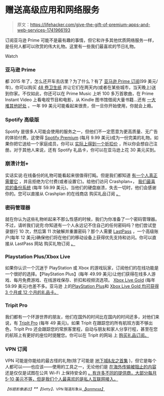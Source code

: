 # 赠送高级应用和网络服务

> 原文：<https://lifehacker.com/give-the-gift-of-premium-apps-and-web-services-1741966193>

订阅亚马逊 Prime 可能不是最有趣的事情，但它和许多其他优质网络服务一样，是任何人都可以欣赏的伟大礼物。这里有一些我们最喜欢的节日礼物。

Watch

### 亚马逊 Prime

都 2015 年了，怎么还开车去店里？为了什么？有了 [亚马逊 Prime 订阅](http://smile.amazon.com/Amazon-Prime-One-Year-Membership/dp/B00DBYBNEE?asc_campaign=InlineText&asc_refurl=https://lifehacker.com/give-the-gift-of-premium-apps-and-web-services-1741966193&asc_source=&tag=kinjalifehackerlink-20)(99 美元/年)，你可以购买 [48 卷卫生纸](https://www.amazon.com/dp/B00YMVI49W?asc_campaign=InlineText&asc_refurl=https://lifehacker.com/give-the-gift-of-premium-apps-and-web-services-1741966193&asc_source=&linkCode=ogi&psc=1&smid=A2XEDFHOPLCASD&tag=kinjalifehackerlink-20&th=1) 并让它们在两天内(或者在某些城市，当天晚上)送到你家。不仅如此，你还可以在 Prime Music 上听 100 多万首歌曲，在 Prime Instant Video 上看电视节目和电影，从 Kindle 图书馆借阅大量书籍...还有 [一大堆其他好处](http://lifehacker.com/the-awesome-amazon-prime-benefits-you-may-have-forgotte-1710058681#_ga=1.34233249.1055861349.1441835238) 。一年 99 美元可能看起来很贵，但一旦你开始使用，你就会上瘾。

### Spotify 高级版

Spotify 是很多人可能会使用的服务之一，但他们不一定愿意为更高质量、无广告的体验付费。这使得 [Spotify Premium](https://www.spotify.com/us/premium/) (每月 9.99 美元)成为一份完美的礼物。如果你把它送给一个家庭成员，你可以 [实际上得到一个折扣价](http://lifehacker.com/spotify-family-plan-now-available-gives-you-50-off-pr-1655093543) ，所以你会想自己注册。对于其他人来说，还有 Spotify 礼品卡，你可以在亚马逊上花 30 美元买到。

### 崩溃计划+

实话实说:在线备份的礼物可能看起来很值得打盹。但是我们都知道 [有一个人真正需要它](http://lifehacker.com/theres-no-excuse-for-not-backing-up-your-computer-do-1547987206) ，并且拒绝为它付费(或者设置它)。给他们访问 Crashplan+， [我们最喜欢的备份系统](http://lifehacker.com/set-up-an-automated-bulletproof-file-back-up-solution-5787572) (每年 59.99 美元)。当他们的硬盘崩溃，失去一切时，他们会感谢你的。您可以直接从 Crashplan 的在线商店 购买礼品订阅 [。](https://store.code42.com/store/#/gift)

### 密码管理器

就在你认为这些礼物听起来不那么性感的时候，我们为你准备了一个密码管理器。不过，请听我们说完:你知道有一个人永远记不住自己的任何密码吗？他们尝试登录银行 10 次，然后第 11 次破解并重置密码？那个人需要 [LastPass](https://lastpass.com/go-premium/) ，一个高级账户(每年 12 美元)确保他们将在他们的移动设备上获得优先支持和访问。你可以直接从 LastPass 网站 购买礼物订阅 [。](https://lastpass.com/gift.php)

### Playstation Plus/Xbox Live

如果你认识一个沉迷于 PlayStation 或 Xbox 的游戏玩家，订阅他们的在线功能是一个很好的选择。【PlayStation Plus】(每年 49.99 美元)让他们获得在线多人游戏、每月免费游戏、在线游戏保存、折扣和视频流选项。 [Xbox Live Gold](http://www.xbox.com/en-US/live/gold) (每年 59.99 美元)也差不多。亚马逊 上的[PlayStation Plus](https://www.amazon.com/dp/B004RMK5QG?asc_campaign=InlineText&asc_refurl=https://lifehacker.com/give-the-gift-of-premium-apps-and-web-services-1741966193&asc_source=&linkCode=ogi&psc=1&smid=A3ODHND3J0WMC8&tag=kinjalifehackerlink-20&th=1)和 [Xbox Live Gold 均可获得 3 个月或 12 个月的礼品卡。](https://www.amazon.com/dp/B00EQNP8F4?asc_campaign=InlineText&asc_refurl=https://lifehacker.com/give-the-gift-of-premium-apps-and-web-services-1741966193&asc_source=&linkCode=ogi&psc=1&smid=AXCOOD2YH1SCA&tag=kinjalifehackerlink-20&th=1)

### Tripit Pro

我们都有一个环游世界的朋友，他们在国外的时间比在国内的时间还多，对他们来说，有 [TripIt Pro](https://www.tripit.com/pro/features) (每年 49 美元)。如果 TripIt 在跟踪您的所有航班方面不够出色，TripIt Pro 还会跟踪您的常旅客里程，自动与朋友和家人分享行程，甚至在您的航班上有更好的座位时提醒您。你可以在 TripIt 的网站 上 [购买礼品订阅。](https://www.tripit.com/gift)

### VPN 订阅

VPN 可能是你能给的最古怪的礼物(除了可能是 [地下城&龙之首集](https://www.amazon.com/dp/0786965592?asc_campaign=InlineText&asc_refurl=https://lifehacker.com/give-the-gift-of-premium-apps-and-web-services-1741966193&asc_source=&linkCode=ogi&psc=1&smid=ATVPDKIKX0DER&tag=kinjalifehackerlink-20&th=1) )，但它是每个人都可以——也应该——使用的工具之一，无论他们是 [在海外传输被阻止的内容](https://lifehacker.com/the-always-up-to-date-guide-to-streaming-blocked-conten-5983904) 还是仅仅是试图在公共 Wi-Fi 上保持安全的 [。有许多不同的提供商，大部分每月 5-10 美元不等，但是我们个人最喜欢的是私人互联网接入。](https://lifehacker.com/how-to-stay-safe-on-public-wi-fi-networks-5576927)

*<small>【标题影像通过】</small>**<small>【Getty】</small>*<small>。VPN 隧道形象从</small>[*<small>【konmesa】</small>*](http://www.shutterstock.com/pic.mhtml?id=66787087)*<small></small>*<small></small>

<small></small>